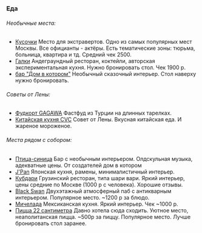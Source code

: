 

### Еда
###### Необычные места:
- [Кусочки](https://yandex.ru/maps/org/kusochki/1292093992/reviews/?ll=37.607563%2C55.713834&source=serp_navig&tab=reviews&z=14) Место для экстравертов. Одно из самых популярных мест Москвы. Все официанты - актёры. Есть тематические зоны: тюрьма, больница, квартира и тд. Средний чек 2500.
- [Галки](https://yandex.ru/maps/org/galki/115736401897/reviews/?ll=37.608212%2C55.764987&z=16) Андеграундный ресторан, коктейли, авторская экспериментальная кухня. Нужно бронировать стол. Чек 1900 р.
- [бар "Дом в котором"](https://yandex.ru/maps/org/dom_v_kotorom/107753041451/gallery/?ll=37.645419%2C55.758565&mode=search&sll=37.645419%2C55.758565&source=serp_navig&tab=gallery&text=Бар%20«Дом%2C%20в%20котором»&z=15) Необычный сказочный интерьер. Стол наверху нужно бронировать.
###### Советы от Лены:
- [Фудкорт GAGAWA](https://yandex.ru/maps/org/gagawa/30622641844/?indoorLevel=3&ll=37.589560%2C55.706883&source=serp_navig&z=16.7) Фастфуд из Турции на длинных тарелках.
- [Китайская кухня CVC](https://yandex.ru/maps/213/moscow/chain/cvc_kitajskaja_kuhnja/67298370143/?ll=37.668329%2C55.700843&sll=37.753321%2C55.700843&source=serp_navig&sspn=0.275090%2C0.157354&z=11.63) Совет от Лены. Вкусная китайская еда. И жареное мороженое.
###### Места рядом с собором:
- [Птица-синица](https://yandex.ru/maps/213/moscow/chain/cvc_kitajskaja_kuhnja/67298370143/?ll=37.668329%2C55.700843&sll=37.753321%2C55.700843&source=serp_navig&sspn=0.275090%2C0.157354&z=11.63) Бар с необычным интерьером. Олдскульная музыка, адекватные цены. От создателей дом в котором
- [J'Pan](https://yandex.ru/maps/org/j_pan/241398537575/?ll=37.633278%2C55.754552&source=serp_navig&z=16) Японская кухня, рамены, минималистичный интерьер.
- [Кубдари](https://yandex.ru/maps/org/kubdari/191778098548/?ll=37.632470%2C55.754679&source=serp_navig&z=16) Грузинский ресторан, типа шари вари. Яркий интерьер, цены средние по Москве (1000 р с человека). Хорошие отзывы.
- [Black Swan](https://yandex.ru/maps/org/the_black_swan/45273873544/?ll=37.633404%2C55.754031&source=serp_navig&z=16) Двухэтажный атмосферный паб с антикварным интерьером. Популярное место. ~1200 р за блюдо.
- [Мичелада](https://yandex.ru/maps/org/michelada/37098848122/?ll=37.629901%2C55.757222&source=serp_navig&z=16) Мексиканская кухня. Яркий интерьер. Чек ~1000 р.
- [Пицца 22 сантиметра](https://yandex.ru/maps/org/pitstsa_22_santimetra/54921714191/?ll=37.633404%2C55.754031&source=serp_navig&z=16) Давно хотела сюда сходить. Уютное место, неаполитанская пицца. ~500р за пиццу. Популярное место. Лучше бронировать стол заранее.

